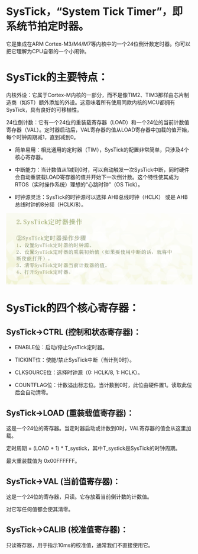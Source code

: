 # SysTick，“System Tick Timer”，即系统节拍定时器。
它是集成在ARM Cortex-M3/M4/M7等内核中的一个24位倒计数定时器。你可以把它理解为CPU自带的一个小闹钟。

# SysTick的主要特点：
内核外设：它属于Cortex-M内核的一部分，而不是像TIM2、TIM3那样由芯片制造商（如ST）额外添加的外设。这意味着所有使用同款内核的MCU都拥有SysTick，具有良好的可移植性。

24位倒计数：它有一个24位的重装载寄存器（LOAD）和一个24位的当前计数值寄存器（VAL）。定时器启动后，VAL寄存器的值从LOAD寄存器中加载的值开始，每个时钟周期减1，直到减到0。

- 简单易用：相比通用的定时器（TIM），SysTick的配置非常简单，只涉及4个核心寄存器。

- 中断能力：当计数值从1减到0时，可以自动触发一次SysTick中断，同时硬件会自动重装载LOAD寄存器的值并开始下一次倒计数。这个特性使其成为RTOS（实时操作系统）理想的“心跳时钟”（OS Tick）。

- 时钟源灵活：SysTick的时钟源可以选择 AHB总线时钟（HCLK） 或是 AHB总线时钟的8分频（HCLK/8）。

![systick定时器操作](image-19.png)

# SysTick的四个核心寄存器：
## SysTick->CTRL (控制和状态寄存器)：

- ENABLE位：启动/停止SysTick定时器。

- TICKINT位：使能/禁止SysTick中断（当计到0时）。

- CLKSOURCE位：选择时钟源（0: HCLK/8, 1: HCLK）。

- COUNTFLAG位：计数溢出标志位。当计数到0时，此位由硬件置1。读取此位后会自动清零。

## SysTick->LOAD (重装载值寄存器)：

这是一个24位的寄存器。当定时器启动或计数到0时，VAL寄存器的值会从这里加载。

定时周期 = (LOAD + 1) * T_systick，其中T_systick是SysTick的时钟周期。

最大重装载值为 0x00FFFFFF。

## SysTick->VAL (当前值寄存器)：

这是一个24位的寄存器，只读。它存放着当前倒计数的计数值。

对它写任何值都会使其清零。

## SysTick->CALIB (校准值寄存器)：
只读寄存器，用于指示10ms的校准值，通常我们不直接使用它。